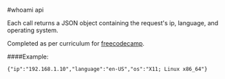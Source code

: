 #whoami api

Each call returns a JSON object containing the request's ip, language, and
operating system.

Completed as per curriculum for [freecodecamp](http://freecodecamp.com).

####Example:

    {"ip":"192.168.1.10","language":"en-US","os":"X11; Linux x86_64"}